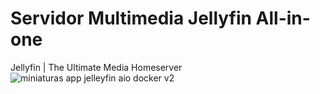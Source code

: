# Servidor Multimedia Jellyfin All-in-one
Jellyfin | The Ultimate Media Homeserver 
![miniaturas app jelleyfin aio docker v2](https://github.com/user-attachments/assets/46b78431-2da9-45d2-8c1f-4f7fd9cd297d)
